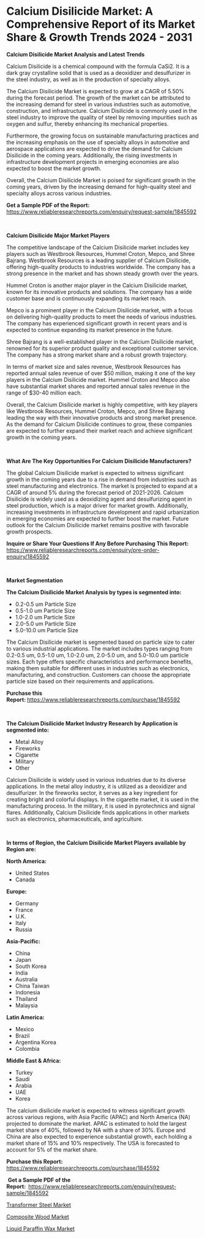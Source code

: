 <p><h1>Calcium Disilicide Market: A Comprehensive Report of its Market Share & Growth Trends 2024 - 2031</h1></p><p><strong>Calcium Disilicide Market Analysis and Latest Trends</strong></p>
<p><p>Calcium Disilicide is a chemical compound with the formula CaSi2. It is a dark gray crystalline solid that is used as a deoxidizer and desulfurizer in the steel industry, as well as in the production of specialty alloys.</p><p>The Calcium Disilicide Market is expected to grow at a CAGR of 5.50% during the forecast period. The growth of the market can be attributed to the increasing demand for steel in various industries such as automotive, construction, and infrastructure. Calcium Disilicide is commonly used in the steel industry to improve the quality of steel by removing impurities such as oxygen and sulfur, thereby enhancing its mechanical properties.</p><p>Furthermore, the growing focus on sustainable manufacturing practices and the increasing emphasis on the use of specialty alloys in automotive and aerospace applications are expected to drive the demand for Calcium Disilicide in the coming years. Additionally, the rising investments in infrastructure development projects in emerging economies are also expected to boost the market growth.</p><p>Overall, the Calcium Disilicide Market is poised for significant growth in the coming years, driven by the increasing demand for high-quality steel and specialty alloys across various industries.</p></p>
<p><strong>Get a Sample PDF of the Report:&nbsp;</strong> <a href="https://www.reliableresearchreports.com/enquiry/request-sample/1845592">https://www.reliableresearchreports.com/enquiry/request-sample/1845592</a></p>
<p>&nbsp;</p>
<p><strong>Calcium Disilicide Major Market Players</strong></p>
<p><p>The competitive landscape of the Calcium Disilicide market includes key players such as Westbrook Resources, Hummel Croton, Mepco, and Shree Bajrang. Westbrook Resources is a leading supplier of Calcium Disilicide, offering high-quality products to industries worldwide. The company has a strong presence in the market and has shown steady growth over the years.</p><p>Hummel Croton is another major player in the Calcium Disilicide market, known for its innovative products and solutions. The company has a wide customer base and is continuously expanding its market reach.</p><p>Mepco is a prominent player in the Calcium Disilicide market, with a focus on delivering high-quality products to meet the needs of various industries. The company has experienced significant growth in recent years and is expected to continue expanding its market presence in the future.</p><p>Shree Bajrang is a well-established player in the Calcium Disilicide market, renowned for its superior product quality and exceptional customer service. The company has a strong market share and a robust growth trajectory.</p><p>In terms of market size and sales revenue, Westbrook Resources has reported annual sales revenue of over $50 million, making it one of the key players in the Calcium Disilicide market. Hummel Croton and Mepco also have substantial market shares and reported annual sales revenue in the range of $30-40 million each.</p><p>Overall, the Calcium Disilicide market is highly competitive, with key players like Westbrook Resources, Hummel Croton, Mepco, and Shree Bajrang leading the way with their innovative products and strong market presence. As the demand for Calcium Disilicide continues to grow, these companies are expected to further expand their market reach and achieve significant growth in the coming years.</p></p>
<p>&nbsp;</p>
<p><strong>What Are The Key Opportunities For Calcium Disilicide Manufacturers?</strong></p>
<p><p>The global Calcium Disilicide market is expected to witness significant growth in the coming years due to a rise in demand from industries such as steel manufacturing and electronics. The market is projected to expand at a CAGR of around 5% during the forecast period of 2021-2026. Calcium Disilicide is widely used as a deoxidizing agent and desulfurizing agent in steel production, which is a major driver for market growth. Additionally, increasing investments in infrastructure development and rapid urbanization in emerging economies are expected to further boost the market. Future outlook for the Calcium Disilicide market remains positive with favorable growth prospects.</p></p>
<p><strong>Inquire or Share Your Questions If Any Before Purchasing This Report:</strong> <a href="https://www.reliableresearchreports.com/enquiry/pre-order-enquiry/1845592">https://www.reliableresearchreports.com/enquiry/pre-order-enquiry/1845592</a></p>
<p>&nbsp;</p>
<p><strong>Market Segmentation</strong></p>
<p><strong>The Calcium Disilicide Market Analysis by types is segmented into:</strong></p>
<p><ul><li>0.2-0.5 um Particle Size</li><li>0.5-1.0 um Particle Size</li><li>1.0-2.0 um Particle Size</li><li>2.0-5.0 um Particle Size</li><li>5.0-10.0 um Particle Size</li></ul></p>
<p><p>The Calcium Disilicide market is segmented based on particle size to cater to various industrial applications. The market includes types ranging from 0.2-0.5 um, 0.5-1.0 um, 1.0-2.0 um, 2.0-5.0 um, and 5.0-10.0 um particle sizes. Each type offers specific characteristics and performance benefits, making them suitable for different uses in industries such as electronics, manufacturing, and construction. Customers can choose the appropriate particle size based on their requirements and applications.</p></p>
<p><strong>Purchase this Report:&nbsp;</strong><a href="https://www.reliableresearchreports.com/purchase/1845592">https://www.reliableresearchreports.com/purchase/1845592</a></p>
<p>&nbsp;</p>
<p><strong>The Calcium Disilicide Market Industry Research by Application is segmented into:</strong></p>
<p><ul><li>Metal Alloy</li><li>Fireworks</li><li>Cigarette</li><li>Military</li><li>Other</li></ul></p>
<p><p>Calcium Disilicide is widely used in various industries due to its diverse applications. In the metal alloy industry, it is utilized as a deoxidizer and desulfurizer. In the fireworks sector, it serves as a key ingredient for creating bright and colorful displays. In the cigarette market, it is used in the manufacturing process. In the military, it is used in pyrotechnics and signal flares. Additionally, Calcium Disilicide finds applications in other markets such as electronics, pharmaceuticals, and agriculture.</p></p>
<p>&nbsp;</p>
<p><strong>In terms of Region, the Calcium Disilicide Market Players available by Region are:</strong></p>
<p>
    <p> <strong> North America: </strong>
        <ul>
            <li>United States</li>
            <li>Canada</li>
        </ul>
        </p> 
    <p> <strong> Europe: </strong>
        <ul>
            <li>Germany</li>
            <li>France</li>
            <li>U.K.</li>
            <li>Italy</li>
            <li>Russia</li>
        </ul>
        </p> 
    <p> <strong> Asia-Pacific: </strong>
        <ul>
            <li>China</li>
            <li>Japan</li>
            <li>South Korea</li>
            <li>India</li>
            <li>Australia</li>
            <li>China Taiwan</li>
            <li>Indonesia</li>
            <li>Thailand</li>
            <li>Malaysia</li>
        </ul>
        </p> 
    <p> <strong> Latin America: </strong>
        <ul>
            <li>Mexico</li>
            <li>Brazil</li>
            <li>Argentina Korea</li>
            <li>Colombia</li>
        </ul>
        </p> 
    <p> <strong> Middle East & Africa: </strong>
        <ul>
            <li>Turkey</li>
            <li>Saudi</li>
            <li>Arabia</li>
            <li>UAE</li>
            <li>Korea</li>
        </ul>
    </p>
    </p>
<p><p>The calcium disilicide market is expected to witness significant growth across various regions, with Asia Pacific (APAC) and North America (NA) projected to dominate the market. APAC is estimated to hold the largest market share of 40%, followed by NA with a share of 30%. Europe and China are also expected to experience substantial growth, each holding a market share of 15% and 10% respectively. The USA is forecasted to account for 5% of the market share.</p></p>
<p><strong>Purchase this Report: </strong><a href="https://www.reliableresearchreports.com/purchase/1845592">https://www.reliableresearchreports.com/purchase/1845592</a></p>
<p>&nbsp;<strong>Get a Sample PDF of the Report:&nbsp;&nbsp;</strong><a href="https://www.reliableresearchreports.com/enquiry/request-sample/1845592">https://www.reliableresearchreports.com/enquiry/request-sample/1845592</a></p>
<p><strong></strong></p>
<p><p><a href="https://github.com/joannesouthgate/Market-Research-Report-List-2/blob/main/transformer-steel-market.md">Transformer Steel Market</a></p><p><a href="https://github.com/gamblestampleyjenny50m5sl6/Market-Research-Report-List-1/blob/main/composite-wood-market.md">Composite Wood Market</a></p><p><a href="https://github.com/wwwkeltoum/Market-Research-Report-List-2/blob/main/liquid-paraffin-wax-market.md">Liquid Paraffin Wax Market</a></p></p>